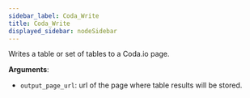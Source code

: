 ```yaml
---
sidebar_label: Coda_Write
title: Coda_Write
displayed_sidebar: nodeSidebar
---
```


Writes a table or set of tables to a Coda.io page.

**Arguments**:

- `output_page_url`: url of the page where table results will be stored.

